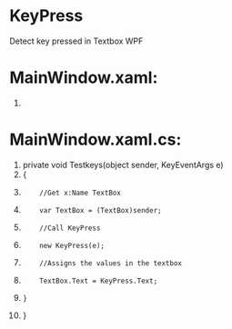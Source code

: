 # KeyPress
Detect key pressed in Textbox WPF
# MainWindow.xaml:
1. <TextBox x:Name="TextBoxExempleName" Text="{Binding Path=TextBoxExempleBinding}" KeyDown="Testkeys" Grid.Row="1" Margin="5">

# MainWindow.xaml.cs:

1. private void Testkeys(object sender, KeyEventArgs e)
1. {
1.         //Get x:Name TextBox
1.         var TextBox = (TextBox)sender;
1.         //Call KeyPress
1.         new KeyPress(e);
1.         //Assigns the values in the textbox
1.         TextBox.Text = KeyPress.Text;
1.     }
1. }

